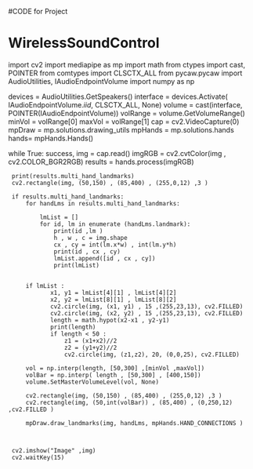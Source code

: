 #CODE for Project

# WirelessSoundControl
import cv2
import mediapipe as mp
import math 
from ctypes import cast, POINTER
from comtypes import CLSCTX_ALL
from pycaw.pycaw import AudioUtilities, IAudioEndpointVolume
import numpy as np
                
devices = AudioUtilities.GetSpeakers()
interface = devices.Activate(
    IAudioEndpointVolume._iid_, CLSCTX_ALL, None)
volume = cast(interface, POINTER(IAudioEndpointVolume))
volRange = volume.GetVolumeRange()
minVol = volRange[0]
maxVol = volRange[1]
cap = cv2.VideoCapture(0)
mpDraw = mp.solutions.drawing_utils
mpHands = mp.solutions.hands
hands= mpHands.Hands()

while True:
     success, img  = cap.read()
     imgRGB = cv2.cvtColor(img , cv2.COLOR_BGR2RGB)
     results = hands.process(imgRGB) 
     
     print(results.multi_hand_landmarks)
     cv2.rectangle(img, (50,150) , (85,400) , (255,0,12) ,3 )      
     
     if results.multi_hand_landmarks:
         for handLms in results.multi_hand_landmarks:
         
             lmList = []
             for id, lm in enumerate (handLms.landmark):
                 print(id ,lm ) 
                 h , w , c = img.shape
                 cx , cy = int(lm.x*w) , int(lm.y*h)
                 print(id , cx , cy) 
                 lmList.append([id , cx , cy]) 
                 print(lmList) 
                 
            
         if lmList : 
                x1, y1 = lmList[4][1] , lmList[4][2]
                x2, y2 = lmList[8][1] , lmList[8][2]
                cv2.circle(img, (x1, y1) , 15 ,(255,23,13), cv2.FILLED)
                cv2.circle(img, (x2, y2) , 15 ,(255,23,13), cv2.FILLED)
                length = math.hypot(x2-x1 , y2-y1)
                print(length)
                if length < 50 : 
                    z1 = (x1+x2)//2
                    z2 = (y1+y2)//2
                    cv2.circle(img, (z1,z2), 20, (0,0,25), cv2.FILLED)
                    
         vol = np.interp(length, [50,300] ,[minVol ,maxVol])
         volBar = np.interp( length , [50,300] , [400,150])
         volume.SetMasterVolumeLevel(vol, None) 
         
         cv2.rectangle(img, (50,150) , (85,400) , (255,0,12) ,3 ) 
         cv2.rectangle(img, (50,int(volBar)) , (85,400) , (0,250,12) ,cv2.FILLED )
         
         mpDraw.draw_landmarks(img, handLms, mpHands.HAND_CONNECTIONS )

     
     
     cv2.imshow("Image" ,img)
     cv2.waitKey(15)
